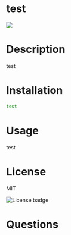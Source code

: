 
  
  # test 


  <img src="https://avatars0.githubusercontent.com/u/64043274?v=4"></img>

  # Description
  test



  # Installation 

  ```bash
  test
  ```

  # Usage 

  test


  # License 

  MIT 

  ![License badge](https://img.shields.io/badge/license-MIT-brightgreen)

  # Questions 


  



